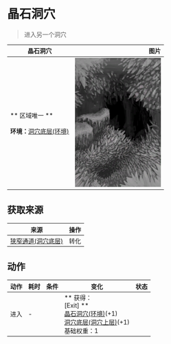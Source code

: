 # 晶石洞穴  
> 进入另一个洞穴  
  
  晶石洞穴  |   图片   
 ----  |  ----:   
 ** 区域唯一 **<br><br>**环境：**[洞穴底层(环境)](Env_LowChamber.md)  |  <img decoding="async" src="Sprite/CrystalChamber.png" href="a.md" style="max-width:300px;max-height:300px;">   
  
## 获取来源  
来源  |  操作  
----  |  ----  
[狭窄通道(洞穴底层)](CrystalChamberEntranceClosed.md)  |  转化  
## 动作  
动作  |  耗时  |  条件  |  变化  |  状态  
----  |  ----  |  ----  |  ----  |  ----  
进入<br>  |  -  |    |  ** 获得： **<br>** [Exit]  **<br>  [晶石洞穴(环境)](Env_CrystalChamber.md)(+1)<br>  [洞穴底层(洞穴上层)](CrystalChamberExit.md)(+1)<br>基础权重：1  |    


<script>document.title="晶石洞穴 - 卡牌生存百科 Card Survival Wiki";</script>